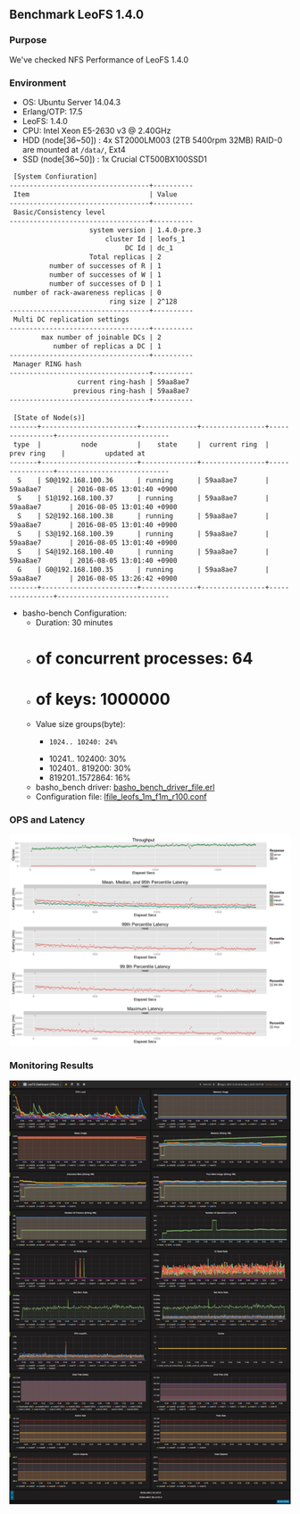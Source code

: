 ## Benchmark LeoFS 1.4.0 

### Purpose
We've checked NFS Performance of LeoFS 1.4.0

### Environment
* OS: Ubuntu Server 14.04.3
* Erlang/OTP: 17.5
* LeoFS: 1.4.0
* CPU: Intel Xeon E5-2630 v3 @ 2.40GHz
* HDD (node[36~50]) : 4x ST2000LM003 (2TB 5400rpm 32MB) RAID-0 are mounted at `/data/`, Ext4
* SSD (node[36~50]) : 1x Crucial CT500BX100SSD1

```
 [System Confiuration]
-----------------------------------+----------
 Item                              | Value
-----------------------------------+----------
 Basic/Consistency level
-----------------------------------+----------
                    system version | 1.4.0-pre.3
                        cluster Id | leofs_1
                             DC Id | dc_1
                    Total replicas | 2
          number of successes of R | 1
          number of successes of W | 1
          number of successes of D | 1
 number of rack-awareness replicas | 0
                         ring size | 2^128
-----------------------------------+----------
 Multi DC replication settings
-----------------------------------+----------
        max number of joinable DCs | 2
           number of replicas a DC | 1
-----------------------------------+----------
 Manager RING hash
-----------------------------------+----------
                 current ring-hash | 59aa8ae7
                previous ring-hash | 59aa8ae7
-----------------------------------+----------

 [State of Node(s)]
-------+------------------------+--------------+----------------+----------------+----------------------------
 type  |          node          |    state     |  current ring  |   prev ring    |          updated at
-------+------------------------+--------------+----------------+----------------+----------------------------
  S    | S0@192.168.100.36      | running      | 59aa8ae7       | 59aa8ae7       | 2016-08-05 13:01:40 +0900
  S    | S1@192.168.100.37      | running      | 59aa8ae7       | 59aa8ae7       | 2016-08-05 13:01:40 +0900
  S    | S2@192.168.100.38      | running      | 59aa8ae7       | 59aa8ae7       | 2016-08-05 13:01:40 +0900
  S    | S3@192.168.100.39      | running      | 59aa8ae7       | 59aa8ae7       | 2016-08-05 13:01:40 +0900
  S    | S4@192.168.100.40      | running      | 59aa8ae7       | 59aa8ae7       | 2016-08-05 13:01:40 +0900
  G    | G0@192.168.100.35      | running      | 59aa8ae7       | 59aa8ae7       | 2016-08-05 13:26:42 +0900
-------+------------------------+--------------+----------------+----------------+----------------------------

```

* basho-bench Configuration:
    * Duration: 30 minutes
    * # of concurrent processes: 64
    * # of keys: 1000000
    * Value size groups(byte):
        *     1024.. 10240: 24%
        *   10241.. 102400: 30%
        *  102401.. 819200: 30%
        *  819201..1572864: 16%
    * basho_bench driver: [basho_bench_driver_file.erl](https://github.com/leo-project/basho_bench/blob/master/src/basho_bench_driver_file.erl)
    * Configuration file: [lfile_leofs_1m_f1m_r100.conf](lfile_leofs_1m_f1m_r100.conf)

### OPS and Latency
![ops-latency](summary.png)

### Monitoring Results
![monitoring-results](grafana.png)
